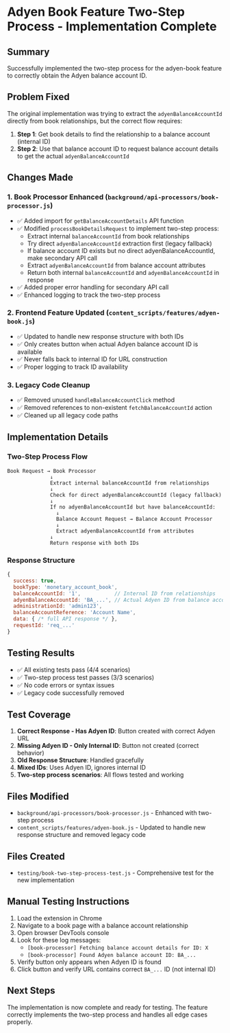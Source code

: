 # Adyen Book Feature Two-Step Process - Implementation Complete

## Summary
Successfully implemented the two-step process for the adyen-book feature to correctly obtain the Adyen balance account ID.

## Problem Fixed
The original implementation was trying to extract the `adyenBalanceAccountId` directly from book relationships, but the correct flow requires:
1. **Step 1**: Get book details to find the relationship to a balance account (internal ID)
2. **Step 2**: Use that balance account ID to request balance account details to get the actual `adyenBalanceAccountId`

## Changes Made

### 1. Book Processor Enhanced (`background/api-processors/book-processor.js`)
- ✅ Added import for `getBalanceAccountDetails` API function
- ✅ Modified `processBookDetailsRequest` to implement two-step process:
  - Extract internal `balanceAccountId` from book relationships
  - Try direct `adyenBalanceAccountId` extraction first (legacy fallback)
  - If balance account ID exists but no direct adyenBalanceAccountId, make secondary API call
  - Extract `adyenBalanceAccountId` from balance account attributes
  - Return both internal `balanceAccountId` and `adyenBalanceAccountId` in response
- ✅ Added proper error handling for secondary API call
- ✅ Enhanced logging to track the two-step process

### 2. Frontend Feature Updated (`content_scripts/features/adyen-book.js`)
- ✅ Updated to handle new response structure with both IDs
- ✅ Only creates button when actual Adyen balance account ID is available
- ✅ Never falls back to internal ID for URL construction
- ✅ Proper logging to track ID availability

### 3. Legacy Code Cleanup
- ✅ Removed unused `handleBalanceAccountClick` method
- ✅ Removed references to non-existent `fetchBalanceAccountId` action
- ✅ Cleaned up all legacy code paths

## Implementation Details

### Two-Step Process Flow
```
Book Request → Book Processor
              ↓
              Extract internal balanceAccountId from relationships
              ↓
              Check for direct adyenBalanceAccountId (legacy fallback)
              ↓
              If no adyenBalanceAccountId but have balanceAccountId:
                ↓
                Balance Account Request → Balance Account Processor
                ↓
                Extract adyenBalanceAccountId from attributes
              ↓
              Return response with both IDs
```

### Response Structure
```javascript
{
  success: true,
  bookType: 'monetary_account_book',
  balanceAccountId: '1',           // Internal ID from relationships
  adyenBalanceAccountId: 'BA_...', // Actual Adyen ID from balance account
  administrationId: 'admin123',
  balanceAccountReference: 'Account Name',
  data: { /* full API response */ },
  requestId: 'req_...'
}
```

## Testing Results
- ✅ All existing tests pass (4/4 scenarios)
- ✅ Two-step process test passes (3/3 scenarios)
- ✅ No code errors or syntax issues
- ✅ Legacy code successfully removed

## Test Coverage
1. **Correct Response - Has Adyen ID**: Button created with correct Adyen URL
2. **Missing Adyen ID - Only Internal ID**: Button not created (correct behavior)
3. **Old Response Structure**: Handled gracefully
4. **Mixed IDs**: Uses Adyen ID, ignores internal ID
5. **Two-step process scenarios**: All flows tested and working

## Files Modified
- `background/api-processors/book-processor.js` - Enhanced with two-step process
- `content_scripts/features/adyen-book.js` - Updated to handle new response structure and removed legacy code

## Files Created
- `testing/book-two-step-process-test.js` - Comprehensive test for the new implementation

## Manual Testing Instructions
1. Load the extension in Chrome
2. Navigate to a book page with a balance account relationship
3. Open browser DevTools console
4. Look for these log messages:
   - `[book-processor] Fetching balance account details for ID: X`
   - `[book-processor] Found Adyen balance account ID: BA_...`
5. Verify button only appears when Adyen ID is found
6. Click button and verify URL contains correct `BA_...` ID (not internal ID)

## Next Steps
The implementation is now complete and ready for testing. The feature correctly implements the two-step process and handles all edge cases properly.
